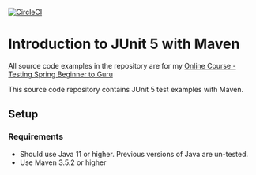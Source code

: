 [![CircleCI](https://dl.circleci.com/status-badge/img/circleci/VCUiDuqHQLo1du72MYJrD1/2MWJwiBEctStnk2bFDk8Xk/tree/main.svg?style=svg)](https://dl.circleci.com/status-badge/redirect/circleci/VCUiDuqHQLo1du72MYJrD1/2MWJwiBEctStnk2bFDk8Xk/tree/main)

# Introduction to JUnit 5 with Maven

All source code examples in the repository are for my [Online Course - Testing Spring Beginner to Guru](https://www.udemy.com/testing-spring-boot-beginner-to-guru/?couponCode=GITHUB_REPO)

This source code repository contains JUnit 5 test examples with Maven.

## Setup
### Requirements
* Should use Java 11 or higher. Previous versions of Java are un-tested.
* Use Maven 3.5.2 or higher
